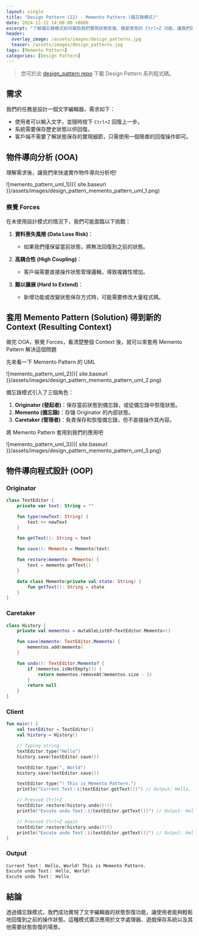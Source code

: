 ```yaml
---
layout: single
title: "Design Pattern (22) - Memento Pattern (備忘錄模式)"
date: 2024-12-22 14:00:00 +0800
excerpt: "了解備忘錄模式如何幫助我們實現狀態恢復，像是常見的 Ctrl+Z 功能，讓我們回到之前的操作狀態。"
header:
  overlay_image: /assets/images/design_patterns.jpg
  teaser: /assets/images/design_patterns.jpg
tags: [Memento Pattern]
categories: [Design Pattern]
---
```


> 您可於此 [design_pattern repo](https://github.com/nickhuangcyh/design_pattern) 下載 Design Pattern 系列程式碼。

## 需求

我們的任務是設計一個文字編輯器，需求如下：

- 使用者可以輸入文字，並隨時按下 `Ctrl+Z` 回復上一步。
- 系統需要保存歷史狀態以供回復。
- 客戶端不需要了解狀態保存的實現細節，只需使用一個簡單的回復操作即可。

## 物件導向分析 (OOA)

理解需求後，讓我們來快速實作物件導向分析吧!

![memento_pattern_uml_1]({{ site.baseurl }}/assets/images/design_pattern_memento_pattern_uml_1.png)

### 察覺 Forces

在未使用設計模式的情況下，我們可能面臨以下挑戰：

1. **資料喪失風險 (Data Loss Risk)**：

   - 如果我們僅保留當前狀態，將無法回復到之前的狀態。

2. **高耦合性 (High Coupling)**：

   - 客戶端需要直接操作狀態管理邏輯，導致複雜性增加。

3. **難以擴展 (Hard to Extend)**：

   - 新增功能或改變狀態保存方式時，可能需要修改大量程式碼。

## 套用 Memento Pattern (Solution) 得到新的 Context (Resulting Context)

做完 OOA，察覺 Forces，看清楚整個 Context 後，就可以來套用 Memento Pattern 解決這個問題

先來看一下 Memento Pattern 的 UML

![memento_pattern_uml_2]({{ site.baseurl }}/assets/images/design_pattern_memento_pattern_uml_2.png)

備忘錄模式引入了三個角色：

1. **Originator (發起者)**：保存當前狀態到備忘錄，或從備忘錄中恢復狀態。
2. **Memento (備忘錄)**：存儲 Originator 的內部狀態。
3. **Caretaker (管理者)**：負責保存和恢復備忘錄，但不直接操作其內容。

將 Memento Pattern 套用到我們的應用吧

![memento_pattern_uml_3]({{ site.baseurl }}/assets/images/design_pattern_memento_pattern_uml_3.png)

## 物件導向程式設計 (OOP)

### Originator

```kotlin
class TextEditor {
    private var text: String = ""

    fun type(newText: String) {
        text += newText
    }

    fun getText(): String = text

    fun save(): Memento = Memento(text)

    fun restore(memento: Memento) {
        text = memento.getText()
    }

    data class Memento(private val state: String) {
        fun getText(): String = state
    }
}
```

### Caretaker

```kotlin
class History {
    private val mementos = mutableListOf<TextEditor.Memento>()

    fun save(memento: TextEditor.Memento) {
        mementos.add(memento)
    }

    fun undo(): TextEditor.Memento? {
        if (mementos.isNotEmpty()) {
            return mementos.removeAt(mementos.size - 1)
        }
        return null
    }
}
```

### Client

```kotlin
fun main() {
    val textEditor = TextEditor()
    val history = History()

    // Typing string
    textEditor.type("Hello")
    history.save(textEditor.save())

    textEditor.type(", World")
    history.save(textEditor.save())

    textEditor.type("! This is Memento Pattern.")
    println("Current Text：${textEditor.getText()}") // Output: Hello, World! This is Memento Pattern.

    // Pressed Ctrl+Z
    textEditor.restore(history.undo()!!)
    println("Excute undo Text：${textEditor.getText()}") // Output: Hello, World!

    // Pressed Ctrl+Z again
    textEditor.restore(history.undo()!!)
    println("Excute undo Text：${textEditor.getText()}") // Output: Hello
}
```

### Output

```bash
Current Text： Hello, World! This is Memento Pattern.
Excute undo Text： Hello, World!
Excute undo Text： Hello
```

## 結論

透過備忘錄模式，我們成功實現了文字編輯器的狀態恢復功能，讓使用者能夠輕鬆地回復到之前的操作狀態。這種模式廣泛應用於文字處理器、遊戲保存系統以及其他需要狀態恢復的場景。
